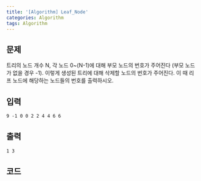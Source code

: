 ```yaml
---
title: '[Algorithm] Leaf_Node'
categories: Algorithm
tags: Algorithm
---
```


## 문제

트리의 노드 개수 N, 각 노드 0~(N-1)에 대해 부모 노드의 번호가 주어진다 (부모 노드가 없을 경우 -1). 이렇게 생성된 트리에 대해 삭제할 노드의 번호가 주어진다. 이 때 리프 노드에 해당하는 노드들의 번호를 출력하시오.

## 입력

```html
9 -1 0 0 2 2 4 4 6 6
```

## 출력

```html
1 3
```

## 코드
